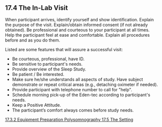 ## 17.4 The In-Lab Visit

When participant arrives, identify yourself and show identification.  Explain the purpose of the visit.  Explain/obtain informed consent (if not already obtained).  Be professional and courteous to your participant at all times.  Help the participant feel at ease and comfortable.  Explain all procedures before and as you do them.

Listed are some features that will assure a successful visit:

* Be courteous, professional, have ID.
* Be sensitive to participant's needs.
* Provide overview of the Sleep Study.
* Be patient / Be interested.
* Make sure he/she understands all aspects of study.  Have subject demonstrate or repeat critical areas (e.g., detaching oximeter if needed).
* Provide participant with telephone number to call for "help".
* Schedule morning pick-up of the Eden-tec according to participant's needs.
* Keep a Positive Attitude.
* The participant’s comfort always comes before study needs.


<div class="center">
<div class="btn-group">
  <a href=":pages_path:/manuals/polysomnography/17-03-02-equipment-prep.md" class="btn btn-default">
    <span class="glyphicon glyphicon-chevron-left"></span>
    17.3.2 Equipment Preparation
  </a>

  <a href=":pages_path:/manuals/polysomnography" class="btn btn-default">
    <span class="glyphicon glyphicon-chevron-up"></span>
    Polysomnography
  </a>

  <a href=":pages_path:/manuals/polysomnography/17-05-the-setting.md" class="btn btn-success">
    17.5 The Setting
    <span class="glyphicon glyphicon-chevron-right"></span>
  </a>
</div>
</div>
